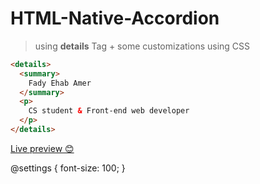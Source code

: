 # HTML-Native-Accordion
> using **details** Tag + some customizations using CSS
```HTML
<details>
  <summary>
    Fady Ehab Amer
  </summary>
  <p> 
    CS student & Front-end web developer
  </p> 
</details>
```
[Live preview 😊](https://fadyehabamer.github.io/HTML-Native-Accordion/)

@settings {
  font-size: 100;
}
